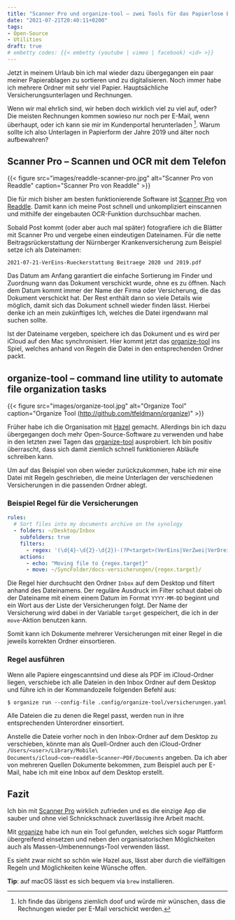 ```yaml
---
title: "Scanner Pro und organize-tool – zwei Tools für das Papierlose Büro"
date: "2021-07-21T20:40:11+0200"
tags:
- Open-Source
- Utilities
draft: true
# embetty codes: {{< embetty (youtube | vimeo | facebook) <id> >}}
---
```


Jetzt in meinem Urlaub bin ich mal wieder dazu übergegangen ein paar meiner Papierablagen zu sortieren und zu digitalisieren. Noch immer habe ich mehrere Ordner mit sehr viel Papier. Hauptsächliche Versicherungsunterlagen und Rechnungen.

Wenn wir mal ehrlich sind, wir heben doch wirklich viel zu viel auf, oder? Die meisten Rechnungen kommen sowieso nur noch per E-Mail, wenn überhaupt, oder ich kann sie mir im Kundenportal herunterladen [^1]. Warum sollte ich also Unterlagen in Papierform der Jahre 2019 und älter noch aufbewahren?

## Scanner Pro – Scannen und OCR mit dem Telefon

{{< figure src="images/readdle-scanner-pro.jpg" alt="Scanner Pro von Readdle" caption="Scanner Pro von Readdle" >}}

Die für mich bisher am besten funktionierende Software ist [Scanner Pro] von [Readdle](https://readdle.com/). Damit kann ich meine Post schnell und unkompliziert einscannen und mithilfe der eingebauten OCR-Funktion durchsuchbar machen.

Sobald Post kommt (oder aber auch mal später) fotografiere ich die Blätter mit Scanner Pro und vergebe einen eindeutigen Dateinamen. Für die nette Beitragsrückerstattung der Nürnberger Krankenversicherung zum Beispiel setze ich als Dateinamen:

`2021-07-21-VerEins-Rueckerstattung Beitraege 2020 und 2019.pdf`

Das Datum am Anfang garantiert die einfache Sortierung im Finder und Zuordnung wann das Dokument verschickt wurde, ohne es zu öffnen. Nach dem Datum kommt immer der Name der Firma oder Versicherung, die das Dokument verschickt hat. Der Rest enthält dann so viele Details wie möglich, damit sich das Dokument schnell wieder finden lässt. Hierbei denke ich an mein zukünftiges Ich, welches die Datei irgendwann mal suchen sollte.

Ist der Dateiname vergeben, speichere ich das Dokument und es wird per iCloud auf den Mac synchronisiert. Hier kommt jetzt das [organize-tool] ins Spiel, welches anhand von Regeln die Datei in den entsprechenden Ordner packt.

## organize-tool – command line utility to automate file organization tasks

{{< figure src="images/organize-tool.jpg" alt="Organize Tool" caption="Organize Tool (<http://github.com/tfeldmann/organize>)" >}}

Früher habe ich die Organisation mit [Hazel] gemacht. Allerdings bin ich dazu übergegangen doch mehr Open-Source-Software zu verwenden und habe in den letzten zwei Tagen das [organize-tool] ausprobiert. Ich bin positiv überrascht, dass sich damit ziemlich schnell funktionieren Abläufe schreiben kann.

Um auf das Beispiel von oben wieder zurückzukommen, habe ich mir eine Datei mit Regeln geschrieben, die meine Unterlagen der verschiedenen Versicherungen in die passenden Ordner ablegt.

### Beispiel Regel für die Versicherungen

```Yaml
rules:
  # Sort files into my documents archive on the synology
  - folders: ~/Desktop/Inbox
    subfolders: true
    filters:
      - regex: '(\d{4}-\d{2}-\d{2})-(?P<target>(VerEins|VerZwei|VerDrei))-'
    actions:
      - echo: "Moving file to {regex.target}"
      - move: ~/SyncFolder/docs-versicherungen/{regex.target}/

```

Die Regel hier durchsucht den Ordner `Inbox` auf dem Desktop und filtert anhand des Dateinamens. Der reguläre Ausdruck im Filter schaut dabei ob der Dateiname mit einem einem Datum im Format `YYYY-MM-DD` beginnt und ein Wort aus der Liste der Versicherungen folgt. Der Name der Versicherung wird dabei in der Variable `target` gespeichert, die ich in der `move`-Aktion benutzen kann.

Somit kann ich Dokumente mehrerer Versicherungen mit einer Regel in die jeweils korrekten Ordner einsortieren.

### Regel ausführen

Wenn alle Papiere eingescanntsind und diese als PDF im iCloud-Ordner liegen, verschiebe ich alle Dateien in den Inbox Ordner auf dem Desktop und führe ich in der Kommandozeile folgenden Befehl aus:

`$ organize run --config-file .config/organize-tool/versicherungen.yaml`

Alle Dateien die zu denen die Regel passt, werden nun in ihre entsprechenden Unterordner einsortiert.

Anstelle die Dateie vorher noch in den Inbox-Ordner auf dem Desktop zu verschieben, könnte man als Quell-Ordner auch den iCloud-Ordner `/Users/<user>/Library/Mobile\ Documents/iCloud~com~readdle~Scanner~PDF/Documents` angeben. Da ich aber von mehreren Quellen Dokumente bekommen, zum Beispiel auch per E-Mail, habe ich mit eine Inbox auf dem Desktop erstellt.

## Fazit

Ich bin mit [Scanner Pro] wirklich zufrieden und es die einzige App die sauber und ohne viel Schnickschnack zuverlässig ihre Arbeit macht.

Mit [organize][organize-tool] habe ich nun ein Tool gefunden, welches sich sogar Plattform übergreifend einsetzen und neben den organisatorischen Möglichkeiten auch als Massen-Umbenennungs-Tool verwenden lässt.

Es sieht zwar nicht so schön wie Hazel aus, lässt aber durch die vielfältigen Regeln und Möglichkeiten keine Wünsche offen.

**Tip**: auf macOS lässt es sich bequem via `brew` installieren.

<!--more-->

[^1]: Ich finde das übrigens ziemlich doof und würde mir wünschen, dass die Rechnungen wieder per E-Mail verschickt werden.

[Scanner Pro]: https://readdle.com/scannerpro
[organize-tool]: https://github.com/tfeldmann/organize
[Hazel]: https://www.noodlesoft.com/
